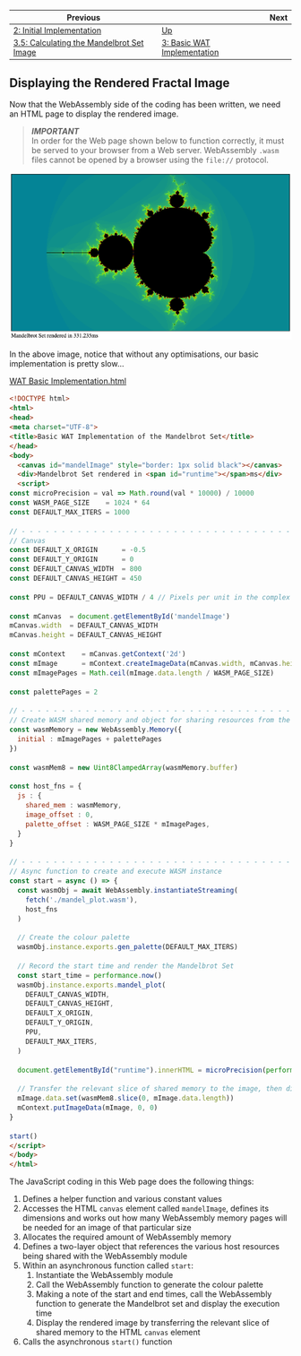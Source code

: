 | Previous | | Next
|---|---|---
| [2: Initial Implementation](../../02%20Initial%20Implementation/README.md) | [Up](../README.md) | 
 | [3.5: Calculating the Mandelbrot Set Image](../05/README.md) | [3: Basic WAT Implementation](../README.md) |

## Displaying the Rendered Fractal Image

Now that the WebAssembly side of the coding has been written, we need an HTML page to display the rendered image.

> ***IMPORTANT***  
> In order for the Web page shown below to function correctly, it must be served to your browser from a Web server.  WebAssembly `.wasm` files cannot be opened by a browser using the `file://` protocol.

![Basic WAT Implementation](basic-rendered-mbset.png)

In the above image, notice that without any optimisations, our basic implementation is pretty slow...

[WAT Basic Implementation.html](../wat-basic-implementation.html)

```html
<!DOCTYPE html>
<html>
<head>
<meta charset="UTF-8">
<title>Basic WAT Implementation of the Mandelbrot Set</title>
</head>
<body>
  <canvas id="mandelImage" style="border: 1px solid black"></canvas>
  <div>Mandelbrot Set rendered in <span id="runtime"></span>ms</div>
  <script>
const microPrecision = val => Math.round(val * 10000) / 10000
const WASM_PAGE_SIZE    = 1024 * 64
const DEFAULT_MAX_ITERS = 1000

// - - - - - - - - - - - - - - - - - - - - - - - - - - - - - - - - - - - - - - - - - - - - - - - - - - - - - - - - - - -
// Canvas
const DEFAULT_X_ORIGIN      = -0.5
const DEFAULT_Y_ORIGIN      = 0
const DEFAULT_CANVAS_WIDTH  = 800
const DEFAULT_CANVAS_HEIGHT = 450

const PPU = DEFAULT_CANVAS_WIDTH / 4 // Pixels per unit in the complex plane

const mCanvas  = document.getElementById('mandelImage')
mCanvas.width  = DEFAULT_CANVAS_WIDTH
mCanvas.height = DEFAULT_CANVAS_HEIGHT

const mContext    = mCanvas.getContext('2d')
const mImage      = mContext.createImageData(mCanvas.width, mCanvas.height)
const mImagePages = Math.ceil(mImage.data.length / WASM_PAGE_SIZE)

const palettePages = 2

// - - - - - - - - - - - - - - - - - - - - - - - - - - - - - - - - - - - - - - - - - - - - - - - - - - - - - - - - - - -
// Create WASM shared memory and object for sharing resources from the host environment
const wasmMemory = new WebAssembly.Memory({
  initial : mImagePages + palettePages
})

const wasmMem8 = new Uint8ClampedArray(wasmMemory.buffer)

const host_fns = {
  js : {
    shared_mem : wasmMemory,
    image_offset : 0,
    palette_offset : WASM_PAGE_SIZE * mImagePages,
  }
}

// - - - - - - - - - - - - - - - - - - - - - - - - - - - - - - - - - - - - - - - - - - - - - - - - - - - - - - - - - - -
// Async function to create and execute WASM instance
const start = async () => {
  const wasmObj = await WebAssembly.instantiateStreaming(
    fetch('./mandel_plot.wasm'),
    host_fns
  )

  // Create the colour palette
  wasmObj.instance.exports.gen_palette(DEFAULT_MAX_ITERS)

  // Record the start time and render the Mandelbrot Set
  const start_time = performance.now()
  wasmObj.instance.exports.mandel_plot(
    DEFAULT_CANVAS_WIDTH,
    DEFAULT_CANVAS_HEIGHT,
    DEFAULT_X_ORIGIN,
    DEFAULT_Y_ORIGIN,
    PPU,
    DEFAULT_MAX_ITERS,
  )

  document.getElementById("runtime").innerHTML = microPrecision(performance.now() - start_time)

  // Transfer the relevant slice of shared memory to the image, then display it in the canvas
  mImage.data.set(wasmMem8.slice(0, mImage.data.length))
  mContext.putImageData(mImage, 0, 0)
}

start()
</script>
</body>
</html>
```

The JavaScript coding in this Web page does the following things:

1. Defines a helper function and various constant values
1. Accesses the HTML `canvas` element called `mandelImage`, defines its dimensions and works out how many WebAssembly memory pages will be needed for an image of that particular size
1. Allocates the required amount of WebAssembly memory
1. Defines a two-layer object that references the various host resources being shared with the WebAssembly module
1. Within an asynchronous function called `start`:
    1. Instantiate the WebAssembly module
    1. Call the WebAssembly function to generate the colour palette
    1. Making a note of the start and end times, call the WebAssembly function to generate the Mandelbrot set and display the execution time
    1. Display the rendered image by transferring the relevant slice of shared memory to the HTML `canvas` element
1. Calls the asynchronous `start()` function